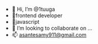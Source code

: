 - 👋 Hi, I’m @1tuuga
- 👀frontend developer
- 🌱javascript
- 💞️ I’m looking to collaborate on ...
- 📫 asantesamy911@gmail.com

<!---
1tuuga/1tuuga is a ✨ special ✨ repository because its `README.md` (this file) appears on your GitHub profile.
You can click the Preview link to take a look at your changes.
--->
